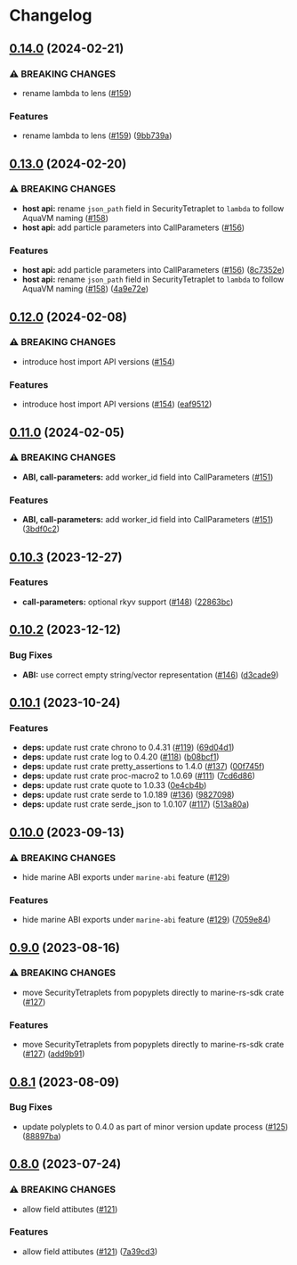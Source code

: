# Changelog

## [0.14.0](https://github.com/fluencelabs/marine-rs-sdk/compare/marine-rs-sdk-v0.13.0...marine-rs-sdk-v0.14.0) (2024-02-21)


### ⚠ BREAKING CHANGES

* rename lambda to lens ([#159](https://github.com/fluencelabs/marine-rs-sdk/issues/159))

### Features

* rename lambda to lens ([#159](https://github.com/fluencelabs/marine-rs-sdk/issues/159)) ([9bb739a](https://github.com/fluencelabs/marine-rs-sdk/commit/9bb739a6e733cbaef2ab850dfd6d890b478342b5))

## [0.13.0](https://github.com/fluencelabs/marine-rs-sdk/compare/marine-rs-sdk-v0.12.0...marine-rs-sdk-v0.13.0) (2024-02-20)


### ⚠ BREAKING CHANGES

* **host api:** rename `json_path` field in SecurityTetraplet to `lambda` to follow AquaVM naming ([#158](https://github.com/fluencelabs/marine-rs-sdk/issues/158))
* **host api:** add particle parameters into CallParameters ([#156](https://github.com/fluencelabs/marine-rs-sdk/issues/156))

### Features

* **host api:** add particle parameters into CallParameters ([#156](https://github.com/fluencelabs/marine-rs-sdk/issues/156)) ([8c7352e](https://github.com/fluencelabs/marine-rs-sdk/commit/8c7352e599b7fdda7c29643b1d8138061f1b455d))
* **host api:** rename `json_path` field in SecurityTetraplet to `lambda` to follow AquaVM naming ([#158](https://github.com/fluencelabs/marine-rs-sdk/issues/158)) ([4a9e72e](https://github.com/fluencelabs/marine-rs-sdk/commit/4a9e72e64c5d18b14ae12311845bcf716f5532d5))

## [0.12.0](https://github.com/fluencelabs/marine-rs-sdk/compare/marine-rs-sdk-v0.11.0...marine-rs-sdk-v0.12.0) (2024-02-08)


### ⚠ BREAKING CHANGES

* introduce host import API versions ([#154](https://github.com/fluencelabs/marine-rs-sdk/issues/154))

### Features

* introduce host import API versions ([#154](https://github.com/fluencelabs/marine-rs-sdk/issues/154)) ([eaf9512](https://github.com/fluencelabs/marine-rs-sdk/commit/eaf9512cf1da8b6e641e6b42d31db4915a27901e))

## [0.11.0](https://github.com/fluencelabs/marine-rs-sdk/compare/marine-rs-sdk-v0.10.3...marine-rs-sdk-v0.11.0) (2024-02-05)


### ⚠ BREAKING CHANGES

* **ABI, call-parameters:** add worker_id field into CallParameters ([#151](https://github.com/fluencelabs/marine-rs-sdk/issues/151))

### Features

* **ABI, call-parameters:** add worker_id field into CallParameters ([#151](https://github.com/fluencelabs/marine-rs-sdk/issues/151)) ([3bdf0c2](https://github.com/fluencelabs/marine-rs-sdk/commit/3bdf0c242aa1da62be319f2131b9c14e396d23f9))

## [0.10.3](https://github.com/fluencelabs/marine-rs-sdk/compare/marine-rs-sdk-v0.10.2...marine-rs-sdk-v0.10.3) (2023-12-27)


### Features

* **call-parameters:** optional rkyv support ([#148](https://github.com/fluencelabs/marine-rs-sdk/issues/148)) ([22863bc](https://github.com/fluencelabs/marine-rs-sdk/commit/22863bc94f620fcd9fee4dc1476a71248cc94963))

## [0.10.2](https://github.com/fluencelabs/marine-rs-sdk/compare/marine-rs-sdk-v0.10.1...marine-rs-sdk-v0.10.2) (2023-12-12)


### Bug Fixes

* **ABI:** use correct empty string/vector representation  ([#146](https://github.com/fluencelabs/marine-rs-sdk/issues/146)) ([d3cade9](https://github.com/fluencelabs/marine-rs-sdk/commit/d3cade98f8555cb31907d890a91c87bb53ee9c18))

## [0.10.1](https://github.com/fluencelabs/marine-rs-sdk/compare/marine-rs-sdk-v0.10.0...marine-rs-sdk-v0.10.1) (2023-10-24)


### Features

* **deps:** update rust crate chrono to 0.4.31 ([#119](https://github.com/fluencelabs/marine-rs-sdk/issues/119)) ([69d04d1](https://github.com/fluencelabs/marine-rs-sdk/commit/69d04d1cbd80068aa5bb4cb5aeb7d09d0349c4f3))
* **deps:** update rust crate log to 0.4.20 ([#118](https://github.com/fluencelabs/marine-rs-sdk/issues/118)) ([b08bcf1](https://github.com/fluencelabs/marine-rs-sdk/commit/b08bcf1bd183667e636f3033cf51d6fd6328a7b8))
* **deps:** update rust crate pretty_assertions to 1.4.0 ([#137](https://github.com/fluencelabs/marine-rs-sdk/issues/137)) ([00f745f](https://github.com/fluencelabs/marine-rs-sdk/commit/00f745fa157a0105f4c32875079ed34c040c221f))
* **deps:** update rust crate proc-macro2 to 1.0.69 ([#111](https://github.com/fluencelabs/marine-rs-sdk/issues/111)) ([7cd6d86](https://github.com/fluencelabs/marine-rs-sdk/commit/7cd6d867830a44763b26470a0ac37f8f61e8d3e7))
* **deps:** update rust crate quote to 1.0.33 ([0e4cb4b](https://github.com/fluencelabs/marine-rs-sdk/commit/0e4cb4b1f2742095d1f42ee08b2110553100fb8b))
* **deps:** update rust crate serde to 1.0.189 ([#136](https://github.com/fluencelabs/marine-rs-sdk/issues/136)) ([9827098](https://github.com/fluencelabs/marine-rs-sdk/commit/9827098735b0e01288acc844ebceae35ea5ef96b))
* **deps:** update rust crate serde_json to 1.0.107 ([#117](https://github.com/fluencelabs/marine-rs-sdk/issues/117)) ([513a80a](https://github.com/fluencelabs/marine-rs-sdk/commit/513a80aa153cb61a0da133aba734b7a5ba700fab))

## [0.10.0](https://github.com/fluencelabs/marine-rs-sdk/compare/marine-rs-sdk-v0.9.0...marine-rs-sdk-v0.10.0) (2023-09-13)


### ⚠ BREAKING CHANGES

* hide marine ABI exports under `marine-abi` feature ([#129](https://github.com/fluencelabs/marine-rs-sdk/issues/129))

### Features

* hide marine ABI exports under `marine-abi` feature ([#129](https://github.com/fluencelabs/marine-rs-sdk/issues/129)) ([7059e84](https://github.com/fluencelabs/marine-rs-sdk/commit/7059e84635819925b7f84e5b61260037f2ceb265))

## [0.9.0](https://github.com/fluencelabs/marine-rs-sdk/compare/marine-rs-sdk-v0.8.1...marine-rs-sdk-v0.9.0) (2023-08-16)


### ⚠ BREAKING CHANGES

* move SecurityTetraplets from popyplets directly to marine-rs-sdk crate ([#127](https://github.com/fluencelabs/marine-rs-sdk/issues/127))

### Features

* move SecurityTetraplets from popyplets directly to marine-rs-sdk crate ([#127](https://github.com/fluencelabs/marine-rs-sdk/issues/127)) ([add9b91](https://github.com/fluencelabs/marine-rs-sdk/commit/add9b919edcefa06b67975170ea149d148911073))

## [0.8.1](https://github.com/fluencelabs/marine-rs-sdk/compare/marine-rs-sdk-v0.8.0...marine-rs-sdk-v0.8.1) (2023-08-09)


### Bug Fixes

* update polyplets to 0.4.0 as part of minor version update process ([#125](https://github.com/fluencelabs/marine-rs-sdk/issues/125)) ([88897ba](https://github.com/fluencelabs/marine-rs-sdk/commit/88897bac8b32311c2de2863afae3436a343e2b20))

## [0.8.0](https://github.com/fluencelabs/marine-rs-sdk/compare/marine-rs-sdk-v0.7.1...marine-rs-sdk-v0.8.0) (2023-07-24)


### ⚠ BREAKING CHANGES

* allow field attibutes ([#121](https://github.com/fluencelabs/marine-rs-sdk/issues/121))

### Features

* allow field attibutes ([#121](https://github.com/fluencelabs/marine-rs-sdk/issues/121)) ([7a39cd3](https://github.com/fluencelabs/marine-rs-sdk/commit/7a39cd35ada38a8c38e0b1643e88d0f1601a5030))
